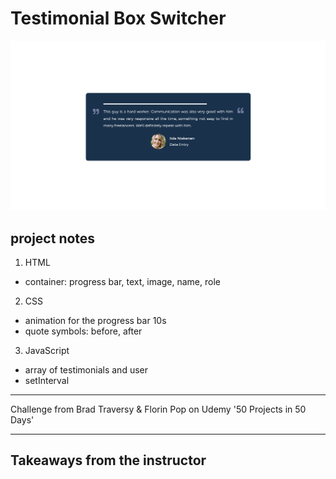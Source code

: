 # Testimonial Box Switcher

<img width="1429" alt="Screenshot" src="./screenshot.png">

## project notes

1. HTML

- container: progress bar, text, image, name, role

2. CSS

- animation for the progress bar 10s
- quote symbols: before, after

3. JavaScript

- array of testimonials and user
- setInterval

---

Challenge from Brad Traversy & Florin Pop on Udemy '50 Projects in 50 Days'

---

## Takeaways from the instructor
